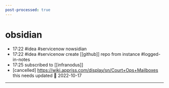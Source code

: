 ```yaml
---
post-processed: true
---
```

# obsidian
- 17:22 #idea #servicenow nowsidian
- 17:22 #idea #servicenow create [[github]] repo from instance #logged-in-notes 
- 17:25 subscribed to [[infranodus]]
- [cancelled] https://wiki.appriss.com/display/sn/Court+Ops+Mailboxes this needs updated 📅 2022-10-17 
---
